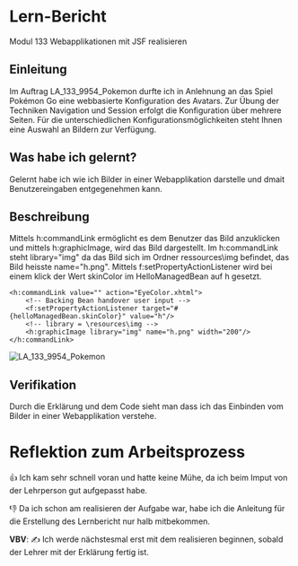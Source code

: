 # Lern-Bericht
Modul 133 Webapplikationen mit JSF realisieren

## Einleitung

Im Auftrag LA_133_9954_Pokemon durfte ich in Anlehnung an das Spiel Pokémon Go eine webbasierte Konfiguration des Avatars. Zur Übung der Techniken Navigation und Session erfolgt die Konfiguration über mehrere Seiten. Für die unterschiedlichen Konfigurationsmöglichkeiten steht Ihnen eine Auswahl an Bildern zur Verfügung. 

## Was habe ich gelernt?

Gelernt habe ich wie ich Bilder in einer Webapplikation darstelle und dmait Benutzereingaben entgegenehmen kann.

## Beschreibung

Mittels h:commandLink ermöglicht es dem Benutzer das Bild anzuklicken und mittels h:graphicImage, wird das Bild dargestellt. 
Im h:commandLink steht library="img" da das Bild sich im Ordner ressources\img befindet, das Bild heisste name="h.png".
Mittels f:setPropertyActionListener wird bei einem klick der Wert skinColor im HelloManagedBean auf h gesetzt.

```
<h:commandLink value="" action="EyeColor.xhtml">
    <!-- Backing Bean handover user input -->
    <f:setPropertyActionListener target="#{helloManagedBean.skinColor}" value="h"/>
    <!-- library = \resources\img -->
    <h:graphicImage library="img" name="h.png" width="200"/> 
</h:commandLink>
```

![LA_133_9954_Pokemon](https://user-images.githubusercontent.com/94226346/187175103-4c568e33-24be-4ab0-859d-29c89f7756b0.jpg)

## Verifikation

Durch die Erklärung und dem Code sieht man dass ich das Einbinden vom Bilder in einer Webapplikation verstehe.

# Reflektion zum Arbeitsprozess

👍 Ich kam sehr schnell voran und hatte keine Mühe, da ich beim Imput von der Lehrperson gut aufgepasst habe.

👎 Da ich schon am realisieren der Aufgabe war, habe ich die Anleitung für die Erstellung des Lernbericht nur halb mitbekommen.

**VBV**: ✍️ Ich werde nächstesmal erst mit dem realisieren beginnen, sobald der Lehrer mit der Erklärung fertig ist.
